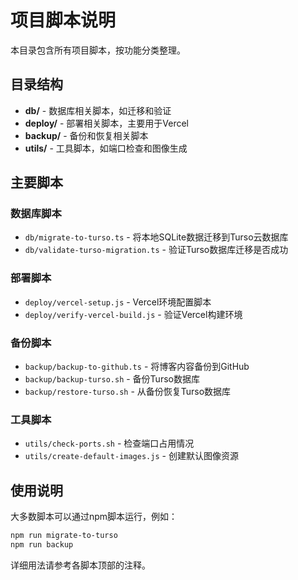 # 项目脚本说明

本目录包含所有项目脚本，按功能分类整理。

## 目录结构

- **db/** - 数据库相关脚本，如迁移和验证
- **deploy/** - 部署相关脚本，主要用于Vercel
- **backup/** - 备份和恢复相关脚本
- **utils/** - 工具脚本，如端口检查和图像生成

## 主要脚本

### 数据库脚本

- `db/migrate-to-turso.ts` - 将本地SQLite数据迁移到Turso云数据库
- `db/validate-turso-migration.ts` - 验证Turso数据库迁移是否成功

### 部署脚本

- `deploy/vercel-setup.js` - Vercel环境配置脚本
- `deploy/verify-vercel-build.js` - 验证Vercel构建环境

### 备份脚本

- `backup/backup-to-github.ts` - 将博客内容备份到GitHub
- `backup/backup-turso.sh` - 备份Turso数据库
- `backup/restore-turso.sh` - 从备份恢复Turso数据库

### 工具脚本

- `utils/check-ports.sh` - 检查端口占用情况
- `utils/create-default-images.js` - 创建默认图像资源

## 使用说明

大多数脚本可以通过npm脚本运行，例如：

```bash
npm run migrate-to-turso
npm run backup
```

详细用法请参考各脚本顶部的注释。 